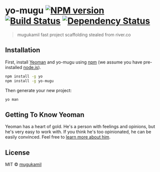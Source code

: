 # yo-mugu [![NPM version][npm-image]][npm-url] [![Build Status][travis-image]][travis-url] [![Dependency Status][daviddm-image]][daviddm-url]
> mugukamil fast project scaffolding stealed from river.co

## Installation

First, install [Yeoman](http://yeoman.io) and yo-mugu using [npm](https://www.npmjs.com/) (we assume you have pre-installed [node.js](https://nodejs.org/)).

```bash
npm install -g yo
npm install -g yo-mugu
```

Then generate your new project:

```bash
yo man
```

## Getting To Know Yeoman

Yeoman has a heart of gold. He&#39;s a person with feelings and opinions, but he&#39;s very easy to work with. If you think he&#39;s too opinionated, he can be easily convinced. Feel free to [learn more about him](http://yeoman.io/).

## License

MIT © [mugukamil](http://mugukamil.ru)


[npm-image]: https://badge.fury.io/js/yo-mugu.svg
[npm-url]: https://npmjs.org/package/yo-mugu
[travis-image]: https://travis-ci.org/coderiver/yo-mugu.svg?branch=master
[travis-url]: https://travis-ci.org/coderiver/yo-mugu
[daviddm-image]: https://david-dm.org/coderiver/yo-mugu.svg?theme=shields.io
[daviddm-url]: https://david-dm.org/coderiver/yo-mugu
